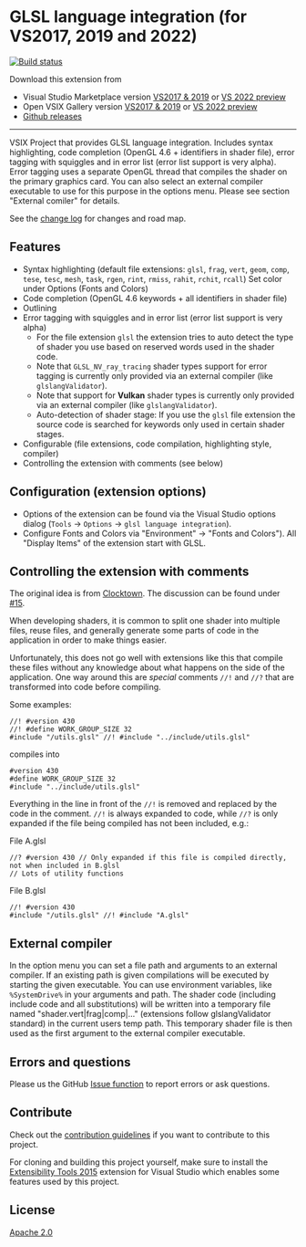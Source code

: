 # GLSL language integration (for VS2017, 2019 and 2022)

[![Build status](https://ci.appveyor.com/api/projects/status/dgkpbnfgna2gakrd?svg=true)](https://ci.appveyor.com/project/danielscherzer/glsl)

Download this extension from
- Visual Studio Marketplace version [VS2017 & 2019](https://marketplace.visualstudio.com/items?itemName=DanielScherzer.GLSL) or [VS 2022 preview](https://marketplace.visualstudio.com/items?itemName=DanielScherzer.GLSL2022)
- Open VSIX Gallery version [VS2017 & 2019](https://www.vsixgallery.com/extension/b62242eb-0ae5-4494-b013-6158ade63816) or
[VS 2022 preview](https://www.vsixgallery.com/extension/999396e8-1400-4b23-ae9e-17e823006a12)
- [Github releases](https://github.com/danielscherzer/GLSL/releases/latest)

---------------------------------------

VSIX Project that provides GLSL language integration.
Includes syntax highlighting, code completion (OpenGL 4.6 + identifiers in shader file), error tagging with squiggles and in error list (error list support is very alpha). Error tagging uses a separate OpenGL thread that compiles the shader on the primary graphics card. You can also select an external compiler executable to use for this purpose in the options menu. Please see section "External comiler" for details.

See the [change log](CHANGELOG.md) for changes and road map.

## Features

- Syntax highlighting (default file extensions: `glsl`, `frag`, `vert`, `geom`, `comp`, `tese`, `tesc`, `mesh`, `task`, `rgen`, `rint`, `rmiss`, `rahit`, `rchit`, `rcall`) Set color under Options (Fonts and Colors)
- Code completion (OpenGL 4.6 keywords + all identifiers in shader file)
- Outlining
- Error tagging with squiggles and in error list (error list support is very alpha)
  - For the file extension `glsl` the extension tries to auto detect the type of shader you use based on reserved words used in the shader code.
  - Note that `GLSL_NV_ray_tracing` shader types support for error tagging is currently only provided via an external compiler (like `glslangValidator`).
  - Note that support for **Vulkan** shader types is currently only provided via an external compiler (like `glslangValidator`).
  - Auto-detection of shader stage: If you use the `glsl` file extension the source code is searched for keywords only used in certain shader stages.
- Configurable (file extensions, code compilation, highlighting style, compiler)
- Controlling the extension with comments (see below)

## Configuration (extension options)
+ Options of the extension can be found via the Visual Studio options dialog (`Tools` -> `Options` -> `glsl language integration`).
+ Configure Fonts and Colors via "Environment" -> "Fonts and Colors"). All "Display Items" of the extension start with GLSL.

## Controlling the extension with comments
The original idea is from [Clocktown](https://github.com/Clocktown). The discussion can be found under [#15](https://github.com/danielscherzer/GLSL/issues/15). 

When developing shaders, it is common to split one shader into multiple files, reuse files, and generally generate some parts of code in the application in order to make things easier.

Unfortunately, this does not go well with extensions like this that compile these files without any knowledge about what happens on the side of the application. One way around this are *special* comments `//!` and `//?` that are transformed into code before compiling. 

Some examples:
```
//! #version 430
//! #define WORK_GROUP_SIZE 32
#include "/utils.glsl" //! #include "../include/utils.glsl"
```
compiles into 
```
#version 430
#define WORK_GROUP_SIZE 32
#include "../include/utils.glsl"
```
Everything in the line in front of the `//!` is removed and replaced by the code in the comment.
`//!` is always expanded to code, while `//?` is only expanded if the file being compiled has not been included, e.g.: 

File A.glsl
```
//? #version 430 // Only expanded if this file is compiled directly, not when included in B.glsl
// Lots of utility functions
```
File B.glsl
```
//! #version 430
#include "/utils.glsl" //! #include "A.glsl"
```

## External compiler
In the option menu you can set a file path and arguments to an external compiler. If an existing path is given compilations will be executed by starting the given executable. You can use environment variables, like `%SystemDrive%` in your arguments and path. The shader code (including include code and all substitutions) will be written into a temporary file named "shader.vert|frag|comp|..." (extensions follow glslangValidator standard) in the current users temp path. This temporary shader file is then used as the first argument to the external compiler executable. 

## Errors and questions
Please us the GitHub [Issue function](https://github.com/danielscherzer/GLSL/issues/new) to report errors or ask questions.

## Contribute
Check out the [contribution guidelines](CONTRIBUTING.md)
if you want to contribute to this project.

For cloning and building this project yourself, make sure to install the
[Extensibility Tools 2015](https://visualstudiogallery.msdn.microsoft.com/ab39a092-1343-46e2-b0f1-6a3f91155aa6)
extension for Visual Studio which enables some features used by this project.

## License
[Apache 2.0](/src/Resources/LICENSE.txt)
